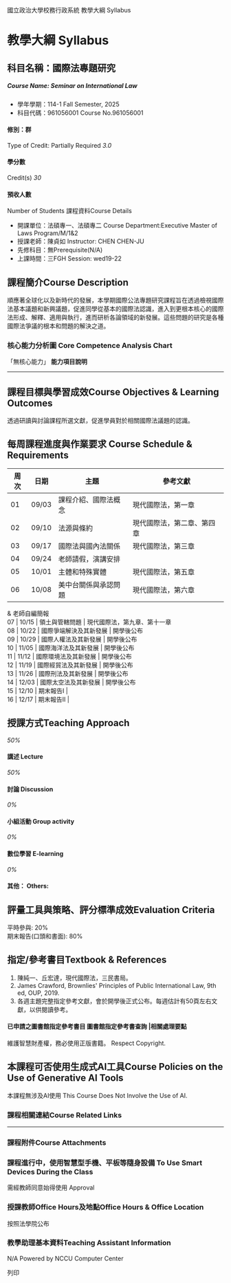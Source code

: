 國立政治大學校務行政系統 教學大綱 Syllabus
# 教學大綱 Syllabus
##  科目名稱：國際法專題研究
#####  Course Name: Seminar on International Law
  * 學年學期：114-1 Fall Semester, 2025 
  * 科目代碼：961056001 Course No.961056001


#### 修別：群
Type of Credit: Partially Required 
_3.0_
#### 學分數
Credit(s)
_30_
#### 預收人數
Number of Students
課程資料Course Details
  * 開課單位：法碩專一、法碩專二 Course Department:Executive Master of Laws Program/M/1&2 
  * 授課老師：陳貞如 Instructor: CHEN CHEN-JU 
  * 先修科目：無Prerequisite(N/A)
  * 上課時間：三FGH Session: wed19-22


##  課程簡介Course Description
順應著全球化以及新時代的發展，本學期國際公法專題研究課程旨在透過檢視國際法基本議題和新興議題，促進同學從基本的國際法認識，進入到更根本核心的國際法形成、解釋、適用與執行，進而研析各論領域的新發展。這些問題的研究是各種國際法爭議的根本和問題的解決之道。
###  核心能力分析圖 Core Competence Analysis Chart
「無核心能力」 
**能力項目說明**
* * *
##  課程目標與學習成效Course Objectives & Learning Outcomes 
透過研讀與討論課程所選文獻，促進學員對於相關國際法議題的認識。
##  每周課程進度與作業要求 Course Schedule & Requirements
周次 |  日期 |  主題 |  參考文獻  
---|---|---|---  
01 |  09/03 |  課程介紹、國際法概念 |  現代國際法，第一章  
02 |  09/10 |  法源與條約 |  現代國際法，第二章、第四章  
03 |  09/17 |  國際法與國內法關係 |  現代國際法，第三章  
04 |  09/24 |  老師請假，演講安排  
05 |  10/01 |  主體和特殊實體 |  現代國際法，第五章  
06 |  10/08 |  美中台關係與承認問題 |  現代國際法，第六章  
& 老師自編簡報  
07 |  10/15 |  領土與管轄問題 |  現代國際法，第九章、第十一章  
08 |  10/22 |  國際爭端解決及其新發展 |  開學後公布  
09 |  10/29 |  國際人權法及其新發展 |  開學後公布  
10 |  11/05 |  國際海洋法及其新發展 |  開學後公布  
11 |  11/12 |  國際環境法及其新發展 |  開學後公布  
12 |  11/19 |  國際經貿法及其新發展 |  開學後公布  
13 |  11/26 |  國際刑法及其新發展 |  開學後公布  
14 |  12/03 |  國際太空法及其新發展 |  開學後公布  
15 |  12/10 |  期末報告I |   
16 |  12/17 |  期末報告II |   
##  授課方式Teaching Approach
_50%_
####  講述 Lecture
_50%_
####  討論 Discussion
_0%_
####  小組活動 Group activity
_0%_
####  數位學習 E-learning
_0%_
####  其他： Others:
##  評量工具與策略、評分標準成效Evaluation Criteria
平時參與: 20%  
期末報告(口頭和書面): 80%
##  指定/參考書目Textbook & References
1. 陳純一、丘宏達，現代國際法，三民書局。  
2. James Crawford, Brownlies' Principles of Public International Law, 9th ed, OUP, 2019.  
3. 各週主題完整指定參考文獻，會於開學後正式公布。每週估計有50頁左右文獻，以供閱讀參考。
####  已申請之圖書館指定參考書目  圖書館指定參考書查詢 |相關處理要點
維護智慧財產權，務必使用正版書籍。 Respect Copyright.
##  本課程可否使用生成式AI工具Course Policies on the Use of Generative AI Tools
本課程無涉及AI使用 This Course Does Not Involve the Use of AI.
###  課程相關連結Course Related Links
* * *
###  課程附件Course Attachments
###  課程進行中，使用智慧型手機、平板等隨身設備 To Use Smart Devices During the Class
需經教師同意始得使用  Approval
###  授課教師Office Hours及地點Office Hours & Office Location
按照法學院公布 
###  教學助理基本資料Teaching Assistant Information
N/A
Powered by NCCU Computer Center
  
列印
